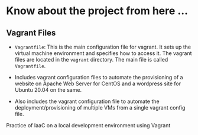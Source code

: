 # Know about the project from here ...

## Vagrant Files
- `Vagrantfile`: This is the main configuration file for vagrant. It sets up the virtual machine environment and specifies how to access it.
The vagrant files are located in the `vagrant` directory.  The main file is called `Vagrantfile`.

- Includes vagrant configuration files to automate the provisioning of a website on Apache Web Server for CentOS and a wordpress site for Ubuntu 20.04 on the same. 

- Also includes the vagrant configuration file to automate the deployment/provisioning of multiple VMs from a single vagrant config file.

Practice of IaaC on a local development environment using Vagrant 
